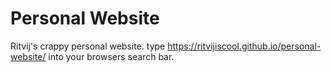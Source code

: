 # Personal Website
Ritvij's crappy personal website. 
type https://ritvijiscool.github.io/personal-website/ into your browsers search bar.
